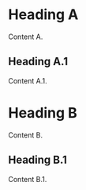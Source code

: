 # Heading A

Content A.

## Heading A.1

Content A.1.

# Heading B

Content B.

## Heading B.1

Content B.1.